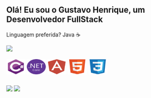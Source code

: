 ## Olá! Eu sou o Gustavo Henrique, um Desenvolvedor  FullStack

<p>Linguagem preferida? Java ☕</p>

<picture>
  <a href="https://github.com/GustavoPilar"><img src="https://github-readme-stats.vercel.app/api?username=GustavoPilar&show_icons=true&theme=tokyonight"/></a>
</picture>

<div style="display: inline_block"><br>
  <img align="center" height="40" width="50" src="https://github.com/devicons/devicon/blob/master/icons/csharp/csharp-original.svg">
  <img align="center" height="40" width="50" src="https://github.com/devicons/devicon/blob/master/icons/dotnetcore/dotnetcore-original.svg">
  <img align="center" height="40" width="50" src="https://github.com/devicons/devicon/blob/master/icons/angularjs/angularjs-plain.svg">
  <img align="center" height="40" width="50" src="https://github.com/devicons/devicon/blob/master/icons/html5/html5-original.svg">
  <img align="center" height="40" width="50" src="https://github.com/devicons/devicon/blob/master/icons/css3/css3-original.svg">
</div>

##

<div>
  <a href = "mailto:pilargustavo7@gmail.com"><img src="https://img.shields.io/badge/-Gmail-%23333?style=for-the-badge&logo=gmail&logoColor=white" target="_blank"></a>
  <a href="https://www.linkedin.com/in/gustavopilar-dev" target="_blank"><img src="https://img.shields.io/badge/-LinkedIn-%230077B5?style=for-the-badge&logo=linkedin&logoColor=white" target="_blank"></a> 
</div>
